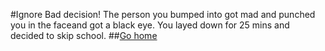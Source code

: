 #Ignore
Bad decision! The person you bumped into got mad and punched you in the faceand got a black eye. You layed down for 25 mins and decided to skip school.
##[Go home](../README.md)